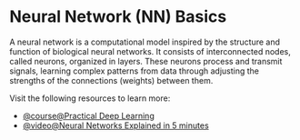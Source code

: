 # Neural Network (NN) Basics

A neural network is a computational model inspired by the structure and function of biological neural networks. It consists of interconnected nodes, called neurons, organized in layers. These neurons process and transmit signals, learning complex patterns from data through adjusting the strengths of the connections (weights) between them.

Visit the following resources to learn more:

- [@course@Practical Deep Learning](https://course.fast.ai/)
- [@video@Neural Networks Explained in 5 minutes](https://www.youtube.com/watch?v=jmmW0F0biz0)